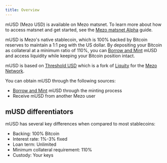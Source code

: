 ```yaml
---
title: Overview
---
```


mUSD (Mezo USD) is available on Mezo matsnet. To learn more about how to access matsnet and get started, see the [Mezo matsnet Alpha](/docs/users/getting-started/mezo-matsnet-alpha-testnet) guide.

mUSD is Mezo's native stablecoin, which is 100% backed by Bitcoin reserves to maintain a 1:1 peg with the US dollar. By depositing your Bitcoin as collateral at a minimum ratio of 110%, you can [Borrow and Mint](./mint-musd.md) mUSD and access liquidity while keeping your Bitcoin position intact.

mUSD is based on [Threshold USD](https://github.com/Threshold-USD/dev) which is a fork of [Liquity](https://github.com/liquity/dev) for the [Mezo Network](https://mezo.org).

You can obtain mUSD through the following sources:

- [Borrow and Mint](./mint-musd.md) mUSD through the minting process
- Receive mUSD from another Mezo user

## mUSD differentiators

mUSD has several key differences when compared to most stablecoins:

- Backing: 100% Bitcoin
- Interest rate: 1%-3% fixed
- Loan term: Unlimited
- Minimum collateral requirement: 110%
- Custody: Your keys